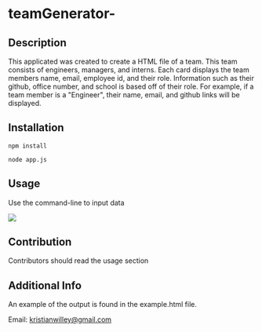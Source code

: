 # teamGenerator-

## Description 
This applicated was created to create a HTML file of a team. This team consists of engineers, managers, and interns. Each card displays the team members name, email, employee id, and their role. Information such as their github, office number, and school is based off of their role. For example, if a team member is a "Engineer", their name, 
email, and github links will be displayed. 

## Installation 
`npm install`

`node app.js` 

## Usage 
Use the command-line to input data

<a href="https://vimeo.com/599928042"><img src="Screen Shot 2021-09-07 at 7.24.48 PM.png"></a>


## Contribution 
Contributors should read the usage section 

## Additional Info 

An example of the output is found in the example.html file. 


Email: kristianwilley@gmail.com

